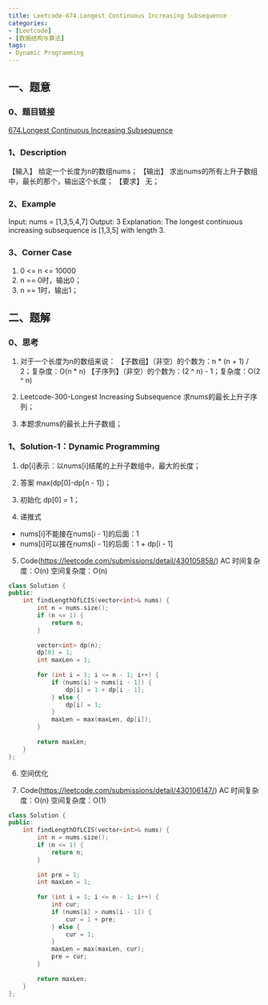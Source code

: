 ```yaml
---
title: Leetcode-674.Longest Continuous Increasing Subsequence
categories: 
- [Leetcode]
- [数据结构与算法]
tags: 
- Dynamic Programming
---
```


## 一、题意

### 0、题目链接
[674.Longest Continuous Increasing Subsequence](https://leetcode.com/problems/longest-continuous-increasing-subsequence/)

### 1、Description
【输入】
给定一个长度为n的数组nums；
【输出】
求出nums的所有上升子数组中，最长的那个，输出这个长度；
【要求】
无；

### 2、Example
Input: nums = [1,3,5,4,7]
Output: 3
Explanation: The longest continuous increasing subsequence is [1,3,5] with length 3.

<!-- more -->

### 3、Corner Case
1. 0 <= n <= 10000
2. n == 0时，输出0；
3. n == 1时，输出1；

## 二、题解

### 0、思考
1. 对于一个长度为n的数组来说：
【子数组】（非空）的个数为：n * (n + 1) / 2；复杂度：O(n * n)
【子序列】（非空）的个数为：(2 ^ n) - 1；复杂度：O(2 ^ n)

2. Leetcode-300-Longest Increasing Subsequence
求nums的最长上升子序列；

3. 本题求nums的最长上升子数组；

### 1、Solution-1：Dynamic Programming
1. dp[i]表示：以nums[i]结尾的上升子数组中，最大的长度；

2. 答案
max(dp[0]-dp[n - 1])；

3. 初始化
dp[0] = 1；

4. 递推式
* nums[i]不能接在nums[i - 1]的后面：1
* nums[i]可以接在nums[i - 1]的后面：1 + dp[i - 1]

5. Code(https://leetcode.com/submissions/detail/430105858/)
AC
时间复杂度：O(n)
空间复杂度：O(n)
```C++
class Solution {
public:
    int findLengthOfLCIS(vector<int>& nums) {
        int n = nums.size();
        if (n <= 1) {
            return n;
        }
        
        vector<int> dp(n);
        dp[0] = 1;
        int maxLen = 1;
        
        for (int i = 1; i <= n - 1; i++) {
            if (nums[i] > nums[i - 1]) {
                dp[i] = 1 + dp[i - 1];
            } else {
                dp[i] = 1;
            }
            maxLen = max(maxLen, dp[i]);
        }
        
        return maxLen;
    }
};
```

6. 空间优化

7. Code(https://leetcode.com/submissions/detail/430106147/)
AC
时间复杂度：O(n)
空间复杂度：O(1)
```C++
class Solution {
public:
    int findLengthOfLCIS(vector<int>& nums) {
        int n = nums.size();
        if (n <= 1) {
            return n;
        }
        
        int pre = 1;
        int maxLen = 1;
        
        for (int i = 1; i <= n - 1; i++) {
            int cur;
            if (nums[i] > nums[i - 1]) {
                cur = 1 + pre;
            } else {
                cur = 1;
            }
            maxLen = max(maxLen, cur);
            pre = cur;
        }
        
        return maxLen;
    }
};
```